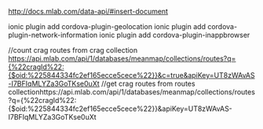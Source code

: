 

http://docs.mlab.com/data-api/#insert-document

ionic plugin add cordova-plugin-geolocation
ionic plugin add cordova-plugin-network-information
ionic plugin add cordova-plugin-inappbrowser

//count crag routes from crag collection
https://api.mlab.com/api/1/databases/meanmap/collections/routes?q={%22cragId%22:{$oid:%225844334fc2ef165ecce5cece%22}}&c=true&apiKey=UT8zWAvAS-I7BFIqMLYZa3GoTKse0uXt
//get crag routes from routes collectionhttps://api.mlab.com/api/1/databases/meanmap/collections/routes?q={%22cragId%22:{$oid:%225844334fc2ef165ecce5cece%22}}&apiKey=UT8zWAvAS-I7BFIqMLYZa3GoTKse0uXt